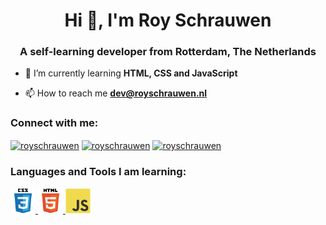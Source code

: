 <h1 align="center">Hi 👋, I'm Roy Schrauwen</h1>
<h3 align="center">A self-learning developer from Rotterdam, The Netherlands</h3>

- 🌱 I’m currently learning **HTML, CSS and JavaScript**

- 📫 How to reach me **dev@royschrauwen.nl**

<h3 align="left">Connect with me:</h3>
<p align="left">
<a href="https://codepen.io/royschrauwen" target="blank"><img align="center" src="https://raw.githubusercontent.com/rahuldkjain/github-profile-readme-generator/master/src/images/icons/Social/codepen.svg" alt="royschrauwen" height="30" width="40" /></a>
<a href="https://twitter.com/royschrauwen" target="blank"><img align="center" src="https://raw.githubusercontent.com/rahuldkjain/github-profile-readme-generator/master/src/images/icons/Social/twitter.svg" alt="royschrauwen" height="30" width="40" /></a>
<a href="https://linkedin.com/in/royschrauwen" target="blank"><img align="center" src="https://raw.githubusercontent.com/rahuldkjain/github-profile-readme-generator/master/src/images/icons/Social/linked-in-alt.svg" alt="royschrauwen" height="30" width="40" /></a>
</p>

<h3 align="left">Languages and Tools I am learning:</h3>
<p align="left"> <a href="https://www.w3schools.com/css/" target="_blank"> <img src="https://raw.githubusercontent.com/devicons/devicon/master/icons/css3/css3-original-wordmark.svg" alt="css3" width="40" height="40"/> </a> <a href="https://www.w3.org/html/" target="_blank"> <img src="https://raw.githubusercontent.com/devicons/devicon/master/icons/html5/html5-original-wordmark.svg" alt="html5" width="40" height="40"/> </a> <a href="https://developer.mozilla.org/en-US/docs/Web/JavaScript" target="_blank"> <img src="https://raw.githubusercontent.com/devicons/devicon/master/icons/javascript/javascript-original.svg" alt="javascript" width="40" height="40"/> </a> </p>
